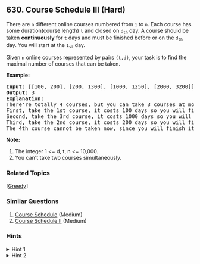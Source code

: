 <!--|This file generated by command(leetcode description); DO NOT EDIT.    |-->
<!--+----------------------------------------------------------------------+-->
<!--|@author    Openset <openset.wang@gmail.com>                           |-->
<!--|@link      https://github.com/openset                                 |-->
<!--|@home      https://github.com/openset/leetcode                        |-->
<!--+----------------------------------------------------------------------+-->

## 630. Course Schedule III (Hard)

<p>
There are <code>n</code> different online courses numbered from <code>1</code> to <code>n</code>. Each course has some duration(course length)  <code>t</code> and closed on <code>d<sub>th</sub></code> day. A course should be taken <b>continuously</b> for <code>t</code> days and must be finished before or on the <code>d<sub>th</sub></code> day. You will start at the <code>1<sub>st</sub></code> day.
</p>

<p>
Given <code>n</code> online courses represented by pairs <code>(t,d)</code>, your task is to find the maximal number of courses that can be taken.
</p>


<p><b>Example:</b><br />
<pre>
<b>Input:</b> [[100, 200], [200, 1300], [1000, 1250], [2000, 3200]]
<b>Output:</b> 3
<b>Explanation:</b> 
There're totally 4 courses, but you can take 3 courses at most:
First, take the 1st course, it costs 100 days so you will finish it on the 100th day, and ready to take the next course on the 101st day.
Second, take the 3rd course, it costs 1000 days so you will finish it on the 1100th day, and ready to take the next course on the 1101st day. 
Third, take the 2nd course, it costs 200 days so you will finish it on the 1300th day. 
The 4th course cannot be taken now, since you will finish it on the 3300th day, which exceeds the closed date.
</pre>
</p>


<p><b>Note:</b><br>
<ol>
<li>The integer 1 <= d, t, n <= 10,000. </li>
<li>You can't take two courses simultaneously.</li>
</ol>
</p>

### Related Topics
  [[Greedy](https://github.com/openset/leetcode/tree/master/tag/greedy/README.md)]

### Similar Questions
  1. [Course Schedule](https://github.com/openset/leetcode/tree/master/problems/course-schedule) (Medium)
  1. [Course Schedule II](https://github.com/openset/leetcode/tree/master/problems/course-schedule-ii) (Medium)

### Hints
<details>
<summary>Hint 1</summary>
During iteration, say I want to add the current course, currentTotalTime being total time of all courses taken till now, but adding the current course might exceed my deadline or it doesn’t.</br></br>

1. If it doesn’t, then I have added one new course. Increment the currentTotalTime with duration of current course.
</details>
<details>
<summary>Hint 2</summary>
2. If it exceeds deadline, I can swap current course with current courses that has biggest duration.</br>
* No harm done and I might have just reduced the currentTotalTime, right? </br>
* What preprocessing do I need to do on my course processing order so that this swap is always legal?
</details>
